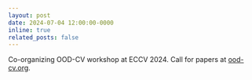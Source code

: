 ```yaml
---
layout: post
date: 2024-07-04 12:00:00-0000
inline: true
related_posts: false
---
```


Co-organizing OOD-CV workshop at ECCV 2024. Call for papers at <a href="https://www.ood-cv.org">ood-cv.org</a>.
